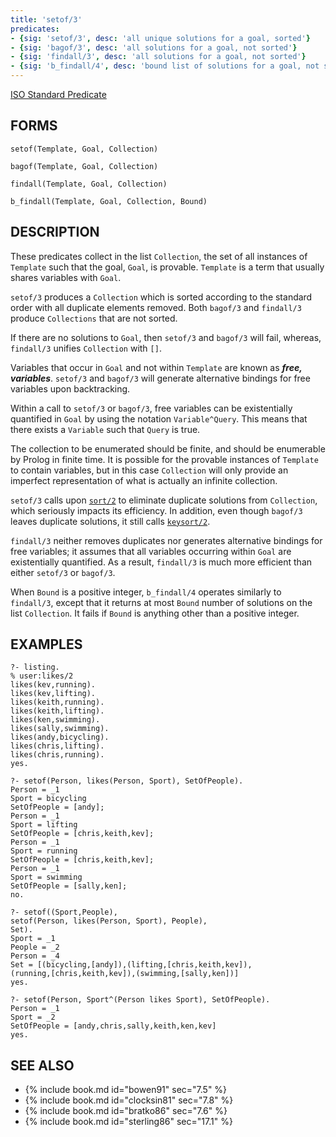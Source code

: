 ```yaml
---
title: 'setof/3'
predicates:
- {sig: 'setof/3', desc: 'all unique solutions for a goal, sorted'}
- {sig: 'bagof/3', desc: 'all solutions for a goal, not sorted'}
- {sig: 'findall/3', desc: 'all solutions for a goal, not sorted'}
- {sig: 'b_findall/4', desc: 'bound list of solutions for a goal, not sorted'}
---
```

[ISO Standard Predicate](http://www.deransart.fr/prolog/bips.html#setof)



## FORMS

```
setof(Template, Goal, Collection)

bagof(Template, Goal, Collection)

findall(Template, Goal, Collection)

b_findall(Template, Goal, Collection, Bound)
```

## DESCRIPTION

These predicates collect in the list `Collection`, the set of all instances of `Template` such that the goal, `Goal`, is provable. `Template` is a term that usually shares variables with `Goal`.

`setof/3` produces a `Collection` which is sorted according to the standard order with all duplicate elements removed. Both `bagof/3` and `findall/3` produce `Collections` that are not sorted.

If there are no solutions to `Goal`, then `setof/3` and `bagof/3` will fail, whereas, `findall/3` unifies `Collection` with `[]`.

Variables that occur in `Goal` and not within `Template` are known as __*free, variables*__. `setof/3` and `bagof/3` will generate alternative bindings for free variables upon backtracking.

Within a call to `setof/3` or `bagof/3`, free variables can be existentially quantified in `Goal` by using the notation `Variable^Query`. This means that there exists a `Variable` such that `Query` is true.

The collection to be enumerated should be finite, and should be enumerable by Prolog in finite time. It is possible for the provable instances of `Template` to contain variables, but in this case `Collection` will only provide an imperfect representation of what is actually an infinite collection.

`setof/3` calls upon [`sort/2`](sort.html) to eliminate duplicate solutions from `Collection`, which seriously impacts its efficiency. In addition, even though `bagof/3` leaves duplicate solutions, it still calls [`keysort/2`](sort.html).

`findall/3` neither removes duplicates nor generates alternative bindings for free variables; it assumes that all variables occurring within `Goal` are existentially quantified. As a result, `findall/3` is much more efficient than either `setof/3` or `bagof/3`.

When `Bound` is a positive integer, `b_findall/4` operates similarly to `findall/3`, except that it returns at most `Bound` number of solutions on the list `Collection`. It fails if `Bound` is anything other than a positive integer.


## EXAMPLES

```
?- listing.
% user:likes/2
likes(kev,running).
likes(kev,lifting).
likes(keith,running).
likes(keith,lifting).
likes(ken,swimming).
likes(sally,swimming).
likes(andy,bicycling).
likes(chris,lifting).
likes(chris,running).
yes.
```
```
?- setof(Person, likes(Person, Sport), SetOfPeople).
Person = _1
Sport = bicycling
SetOfPeople = [andy];
Person = _1
Sport = lifting
SetOfPeople = [chris,keith,kev];
Person = _1
Sport = running
SetOfPeople = [chris,keith,kev];
Person = _1
Sport = swimming
SetOfPeople = [sally,ken];
no.
```
```
?- setof((Sport,People),
setof(Person, likes(Person, Sport), People),
Set).
Sport = _1
People = _2
Person = _4
Set = [(bicycling,[andy]),(lifting,[chris,keith,kev]),
(running,[chris,keith,kev]),(swimming,[sally,ken])]
yes.
```
```
?- setof(Person, Sport^(Person likes Sport), SetOfPeople).
Person = _1
Sport = _2
SetOfPeople = [andy,chris,sally,keith,ken,kev]
yes.
```

## SEE ALSO

- {% include book.md id="bowen91"    sec="7.5" %}
- {% include book.md id="clocksin81" sec="7.8" %}
- {% include book.md id="bratko86"   sec="7.6" %}
- {% include book.md id="sterling86" sec="17.1" %}
